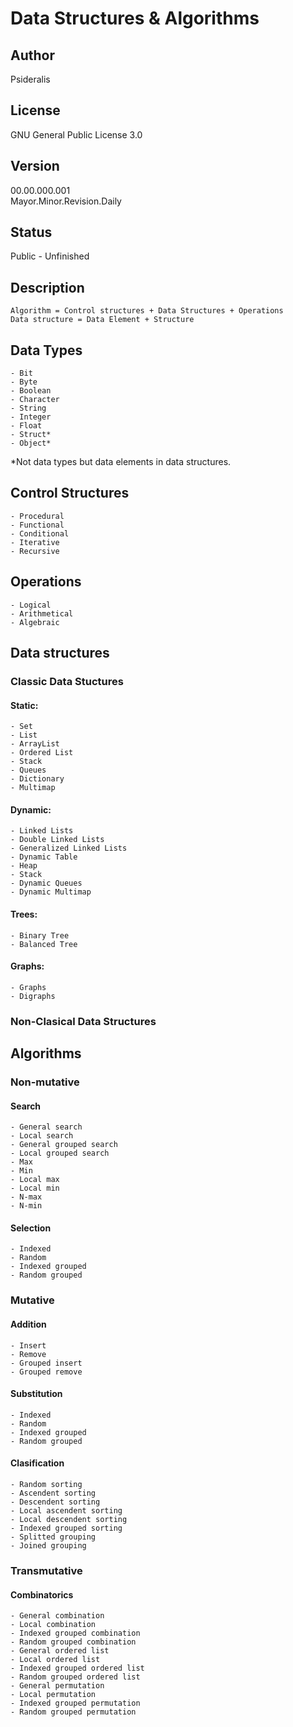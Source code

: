 # Data Structures & Algorithms
## Author
Psideralis
## License
GNU General Public License 3.0
## Version
00.00.000.001 </br>
Mayor.Minor.Revision.Daily
## Status
Public - Unfinished
## Description
	Algorithm = Control structures + Data Structures + Operations
	Data structure = Data Element + Structure

## Data Types
	- Bit
	- Byte
	- Boolean
	- Character
	- String
	- Integer
	- Float
	- Struct*
	- Object*
*Not data types but data elements in data structures.

## Control Structures
	- Procedural 
	- Functional
	- Conditional
	- Iterative 
	- Recursive

## Operations
	- Logical
	- Arithmetical
	- Algebraic

## Data structures
### Classic Data Stuctures
#### Static:
	- Set
	- List
	- ArrayList
	- Ordered List
	- Stack
	- Queues
	- Dictionary
	- Multimap
#### Dynamic:
	- Linked Lists
	- Double Linked Lists
	- Generalized Linked Lists
	- Dynamic Table
	- Heap
	- Stack
	- Dynamic Queues
	- Dynamic Multimap
#### Trees:
	- Binary Tree
	- Balanced Tree
#### Graphs:
	- Graphs
	- Digraphs
### Non-Clasical Data Structures

## Algorithms
### Non-mutative
#### Search
	- General search
	- Local search
	- General grouped search
	- Local grouped search
	- Max
	- Min
	- Local max
	- Local min
	- N-max
	- N-min
#### Selection
	- Indexed
	- Random
	- Indexed grouped
	- Random grouped

### Mutative
#### Addition
	- Insert
	- Remove
	- Grouped insert
	- Grouped remove
#### Substitution
	- Indexed
	- Random
	- Indexed grouped
	- Random grouped
#### Clasification
	- Random sorting
	- Ascendent sorting
	- Descendent sorting
	- Local ascendent sorting
	- Local descendent sorting
	- Indexed grouped sorting
	- Splitted grouping
	- Joined grouping

### Transmutative
#### Combinatorics
	- General combination
	- Local combination
	- Indexed grouped combination
	- Random grouped combination
	- General ordered list
	- Local ordered list
	- Indexed grouped ordered list
	- Random grouped ordered list
	- General permutation
	- Local permutation
	- Indexed grouped permutation
	- Random grouped permutation

